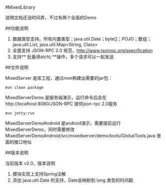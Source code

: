 #MixedLibrary

说明文档还没时间弄，不过有两个全面的Demo

##功能说明

1. 数据类型支持。所有内置类型；java.util.Date；byte[]；POJO；数组；java.util.List<Class>; java.util.Map<String, Class>
2. 全面支持 JSON-RPC 2.0 规范，http://www.jsonrpc.org/specification
3. 支持** 批量(Batch) **操作，多个请求可以一起发送


##文件说明

MixedServer 是库工程，通过mvn构建出需要的jar包：

	mvn clean package

MixedServerDemo 是服务端演示，运行命令后会在 http://localhost:8080/JSON-RPC 提供json-rpc 2.0服务
	
	mvn jetty:run

MixedServerDemoAndroid 是android演示，需要提前运行 MixedServerDemo，同时需要修改 MixedServerDemoAndroid/src/mixedserver/demo/tools/GlobalTools.java 里面的接口地址

##版本说明

当前版本 v2.0，版本说明

1. 模块实现上支持Spring注解
2. 添加 java.util.Date 的支持，Date会映射到 long 类型的时间戳